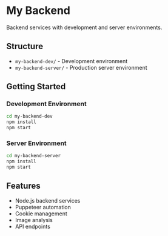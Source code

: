 # My Backend

Backend services with development and server environments.

## Structure

- `my-backend-dev/` - Development environment
- `my-backend-server/` - Production server environment

## Getting Started

### Development Environment

```bash
cd my-backend-dev
npm install
npm start
```

### Server Environment

```bash
cd my-backend-server
npm install
npm start
```

## Features

- Node.js backend services
- Puppeteer automation
- Cookie management
- Image analysis
- API endpoints

